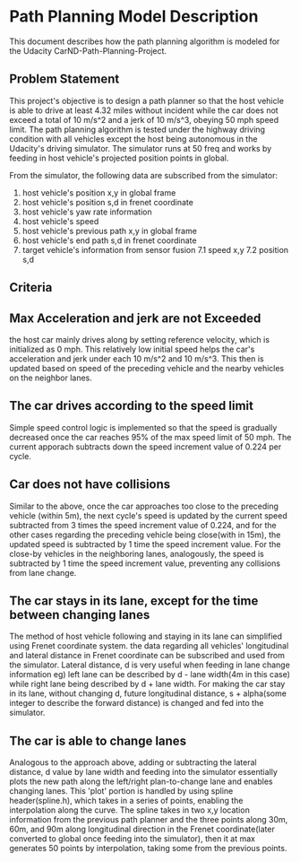 # Path Planning Model Description
This document describes how the path planning algorithm is modeled for the Udacity CarND-Path-Planning-Project.

## Problem Statement 

This project's objective is to design a path planner so that the host vehicle is able to drive at least 4.32 miles without incident while the car does not exceed a total of 10 m/s^2 and a jerk of 10 m/s^3, obeying 50 mph speed limit. The path planning algorithm is tested under the highway driving condition with all vehicles except the host being autonomous in the Udacity's driving simulator. The simulator runs at 50 freq and works by feeding in host vehicle's projected position points in global.

From the simulator, the following data are subscribed from the simulator:
1. host vehicle's position x,y in global frame
2. host vehicle's position s,d in frenet coordinate
3. host vehicle's yaw rate information
4. host vehicle's speed
5. host vehicle's previous path x,y in global frame
6. host vehicle's end path s,d in frenet coordinate
7. target vehicle's information from sensor fusion 
   7.1 speed x,y
   7.2 position s,d

## Criteria

## Max Acceleration and jerk are not Exceeded
the host car mainly drives along by setting reference velocity, which is initialized as 0 mph. This relatively low initial speed helps the car's acceleration and jerk under each 10 m/s^2 and 10 m/s^3. This then is updated based on speed of the preceding vehicle and the nearby vehicles on the neighbor lanes. 

## The car drives according to the speed limit
Simple speed control logic is implemented so that the speed is gradually decreased once the car reaches 95% of the max speed limit of 50 mph. The current apporach subtracts down the speed increment value of 0.224 per cycle.

## Car does not have collisions
Similar to the above, once the car approaches too close to the preceding vehicle (within 5m), the next cycle's speed is updated by the current speed subtracted from 3 times the speed increment value of 0.224, and for the other cases regarding the preceding vehicle being close(with in 15m), the updated speed is subtracted by 1 time the speed increment value. For the close-by vehicles in the neighboring lanes, analogously, the speed is subtracted by 1 time the speed increment value, preventing any collisions from lane change.

## The car stays in its lane, except for the time between changing lanes
The method of host vehicle following and staying in its lane can simplified using Frenet coordinate system. the data regarding all vehicles' longitudinal and lateral distance in Frenet coordinate can be subscribed and used from the simulator. Lateral distance, d is very useful when feeding in lane change information eg) left lane can be described by d - lane width(4m in this case) while right lane being described by d + lane width. For making the car stay in its lane, without changing d, future longitudinal distance, s + alpha(some integer to describe the forward distance) is changed and fed into the simulator.


## The car is able to change lanes
Analogous to the approach above, adding or subtracting the lateral distance, d value by lane width and feeding into the simulator essentially plots the new path along the left/right plan-to-change lane and enables changing lanes. This 'plot' portion is handled by using spline header(spline.h), which takes in a series of points, enabling the interpolation along the curve. The spline takes in two x,y location information from the previous path planner and the three points along 30m, 60m, and 90m along longitudinal direction in the Frenet coordinate(later converted to global once feeding into the simulator), then it at max generates 50 points by interpolation, taking some from the previous points.   
